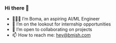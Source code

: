 ### Hi there 👋
- 👨🏽‍💻 I’m Boma, an aspiring AI/ML Engineer
- 🌱 I’m on the lookout for internship opportunities
- 👯 I’m open to collaborating on projects
- 📫 How to reach me: [hey@bmjsh.com](mailto:hey@bmjsh.com)
<!--
**bomajosiah/bomajosiah** is a ✨ _special_ ✨ repository because its `README.md` (this file) appears on your GitHub profile.

Here are some ideas to get you started:

- 🔭 I’m currently working on ...
- 🌱 I’m currently learning ...
- 👯 I’m looking to collaborate on ...
- 🤔 I’m looking for help with ...
- 💬 Ask me about ...
- 📫 How to reach me: ...
- 😄 Pronouns: ...
- ⚡ Fun fact: ...
-->
